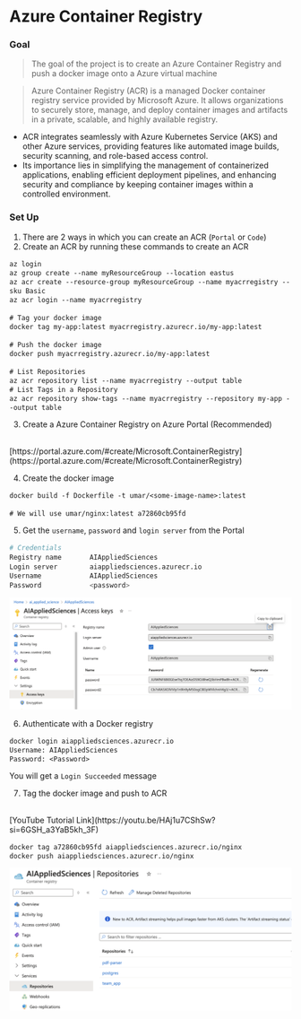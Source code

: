 # Azure Container Registry

### Goal
> The goal of the project is to create an Azure Container Registry and push a docker image onto a Azure virtual machine


> Azure Container Registry (ACR) is a managed Docker container registry service provided by Microsoft Azure. It allows organizations to securely store, manage, and deploy container images and artifacts in a private, scalable, and highly available registry. 

- ACR integrates seamlessly with Azure Kubernetes Service (AKS) and other Azure services, providing features like automated image builds, security scanning, and role-based access control. 
- Its importance lies in simplifying the management of containerized applications, enabling efficient deployment pipelines, and enhancing security and compliance by keeping container images within a controlled environment.

### Set Up
1. There are 2 ways in which you can create an ACR (`Portal` or `Code`)
2. Create an ACR by running these commands to create an ACR
```shell
az login
az group create --name myResourceGroup --location eastus
az acr create --resource-group myResourceGroup --name myacrregistry --sku Basic
az acr login --name myacrregistry

# Tag your docker image
docker tag my-app:latest myacrregistry.azurecr.io/my-app:latest

# Push the docker image
docker push myacrregistry.azurecr.io/my-app:latest

# List Repositories
az acr repository list --name myacrregistry --output table
# List Tags in a Repository
az acr repository show-tags --name myacrregistry --repository my-app --output table
```

3. Create a Azure Container Registry on Azure Portal (Recommended)
<br>
[https://portal.azure.com/#create/Microsoft.ContainerRegistry](https://portal.azure.com/#create/Microsoft.ContainerRegistry)

4. Create the docker image
```shell
docker build -f Dockerfile -t umar/<some-image-name>:latest

# We will use umar/nginx:latest a72860cb95fd
```
5. Get the `username`, `password` and `login server` from the Portal
```python
# Credentials
Registry name       AIAppliedSciences
Login server        aiappliedsciences.azurecr.io
Username            AIAppliedSciences
Password            <password>
```
![access-keys](./../Images/demoContainerRegistry/access-keys.png)

6. Authenticate with a Docker registry
```shell
docker login aiappliedsciences.azurecr.io
Username: AIAppliedSciences
Password: <Password>
```
You will get a `Login Succeeded` message 

7. Tag the docker image and push to ACR
<br>
[YouTube Tutorial Link](https://youtu.be/HAj1u7CShSw?si=6GSH_a3YaB5kh_3F)

```shell
docker tag a72860cb95fd aiappliedsciences.azurecr.io/nginx
docker push aiappliedsciences.azurecr.io/nginx
```
![repository](./../Images/demoContainerRegistry/repository.png)